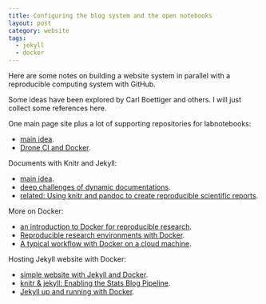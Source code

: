 ```yaml
---
title: Configuring the blog system and the open notebooks
layout: post
category: website
tags:
  - jekyll
  - docker
---
```


Here are some notes on building a website system in parallel with a reproducible computing system with GitHub.

Some ideas have been explored by Carl Boettiger and others. I will just collect some references here.

One main page site plus a lot of supporting repositories for labnotebooks:
- [main idea](http://www.carlboettiger.info/2015/01/01/notebook-maintenance-and-scaling.html).
- [Drone CI and Docker](http://www.carlboettiger.info/2014/09/05/drone-ci-and-docker.html).

Documents with Knitr and Jekyll:
- [main idea](http://www.carlboettiger.info/2015/01/07/automated-knitr-in-jekyll.html).
- [deep challenges of dynamic documentations](http://www.carlboettiger.info/2014/05/05/knitr-workflow-challenges.html).
- [related: Using knitr and pandoc to create reproducible scientific reports](http://galahad.well.ox.ac.uk/repro/).

More on Docker:
- [an introduction to Docker for reproducible research](http://www.carlboettiger.info/assets/files/pubs/10.1145/2723872.2723882.pdf).
- [Reproducible research environments with Docker](http://www.carlboettiger.info/2014/08/25/reproducible-research-environments-with-Docker.html).
- [A typical workflow with Docker on a cloud machine](http://www.carlboettiger.info/2015/12/17/docker-workflows.html).

Hosting Jekyll website with Docker:
- [simple website with Jekyll and Docker](http://habd.as/simple-websites-jekyll-docker/).
- [knitr & jekyll: Enabling the Stats Blog Pipeline](https://blog.inferentialist.com/2015/10/01/knitr-and-jekyll-enabling-stats-blog-pipeline.html).
- [Jekyll up and running with Docker](https://workshop.avatarnewyork.com/post/jekyll-up-and-running-with-docker/).
